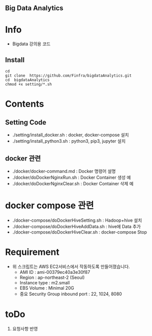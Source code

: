 Big Data Analytics
---------------------------------------------------

# Info
* Bigdata 강의용 코드
## Install
```
cd
git clone  https://github.com/Finfra/bigdataAnalytics.git
cd  bigdataAnalytics
chmod +x setting/*.sh
```

# Contents
## Setting Code
* ./setting/install_docker.sh    : docker, docker-compose 설치
* ./setting/install_python3.sh   : python3, pip3, jupyter 설치

## docker 관련
* ./docker/docker-command.md     : Docker 명령어 설명
* ./docker/doDockerNginxRun.sh   : Docker Container 생성 예
* ./docker/doDockerNginxClear.sh : Docker Container 삭제 예

# docker compose 관련
* ./docker-compose/doDockerHiveSetting.sh : Hadoop+hive 설치
* ./docker-compose/doDockerHiveAddData.sh : hive에 Data 추가
* ./docker-compose/doDockerHiveClear.sh   : docker-compose Stop


# Requirement
* 위 스크립트는 AWS EC2서비스에서 작동하도록 만들어졌습니다.
  - AMI ID : ami-00379ec40a3e30f87
  - Region : ap-northeast-2 (Seoul)
  - Instance type : m2.small
  - EBS Volume : Minimal 20G
  - 중요 Security Group inbound port : 22, 1024, 8080

# toDo
1. 요청사항 반영
